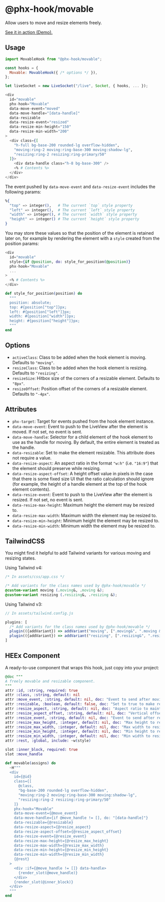 # @phx-hook/movable

Allow users to move and resize elements freely.

[See it in action (Demo).](https://phx-hook.elixir-saas.com/movable)

## Usage

```js
import MovableHook from "@phx-hook/movable";

const hooks = {
  Movable: MovableHook({ /* options */ }),
};

let liveSocket = new LiveSocket("/live", Socket, { hooks, ... });
```

```heex
<div
  id="movable"
  phx-hook="Movable"
  data-move-event="moved"
  data-move-handle="[data-handle]"
  data-resizable
  data-resize-event="resized"
  data-resize-min-height="150"
  data-resize-min-width="200"
>
  <div class={[
    "h-full bg-base-200 rounded-lg overflow-hidden",
    "moving:ring-2 moving:ring-base-300 moving:shadow-lg",
    "resizing:ring-2 resizing:ring-primary/50"
  ]}>
    <div data-handle class="h-8 bg-base-300" />
    <% # Contents %>
  </div>
</div>
```

The event pushed by `data-move-event` and `data-resize-event` includes the following params:

```elixir
%{
  "top" => integer(),   # The current `top` style property
  "left" => integer(),  # The current `left` style property
  "width" => integer(), # The current `width` style property
  "height" => integer() # The current `height` style property
}
```

You may store these values so that the position of the element is retained later on, for example by rendering the element with a `style` created from the position params:

```heex
<div
  id="movable"
  style={if @position, do: style_for_position(@position)}
  phx-hook="Movable"
  ...
>
  <% # Contents %>
</div>
```

```elixir
def style_for_position(position) do
  """
  position: absolute;
  top: #{position["top"]}px;
  left: #{position["left"]}px;
  width: #{position["width"]}px;
  height: #{position["height"]}px;
  """
end
```

## Options

* `activeClass`: Class to be added when the hook element is moving. Defaults to `"moving"`.
* `resizeClass`: Class to be added when the hook element is resizing. Defaults to `"resizing"`.
* `resizeSize`: Hitbox size of the corners of a resizable element. Defaults to `"8px"`.
* `resizeOffset`: Position offset of the corners of a resizable element. Defaults to `"-4px"`.

## Attributes

* `phx-target`: Target for events pushed from the hook element instance.
* `data-move-event`: Event to push to the LiveView after the element is moved. If not set, no event is sent.
* `data-move-handle`: Selector for a child element of the hook element to use as the handle for moving. By default, the entire element is treated as the handle.
* `data-resizable`: Set to make the element resizable. This attribute does not require a value.
* `data-resize-aspect`: An aspect ratio in the format `"w:h"` (i.e. `"16:9"`) that the element should preserve while resizing.
* `data-resize-aspect-offset`: A height offset value in pixels in the case that there is some fixed size UI that the ratio calculation should ignore (for example, the height of a handle element at the top of the hook element contents).
* `data-resize-event`: Event to push to the LiveView after the element is resized. If not set, no event is sent.
* `data-resize-max-height`: Maximum height the element may be resized to.
* `data-resize-max-width`: Maximum width the element may be resized to.
* `data-resize-min-height`: Minimum height the element may be resized to.
* `data-resize-min-width`: Minimum width the element may be resized to.

## TailwindCSS

You might find it helpful to add Tailwind variants for various moving and resizing states.

Using Tailwind v4:

```css
/* In assets/css/app.css */

/* Add variants for the class names used by @phx-hook/movable */
@custom-variant moving (.moving&, .moving &);
@custom-variant resizing (.resizing&, .resizing &);
```

Using Tailwind v3:

```js
// In assets/tailwind.config.js

plugins: [
  /* Add variants for the class names used by @phx-hook/movable */
  plugin(({addVariant}) => addVariant("moving", [".moving&", ".moving &"])),
  plugin(({addVariant}) => addVariant("resizing", [".resizing&", ".resizing &"])),
]
```

## HEEx Component

A ready-to-use component that wraps this hook, just copy into your project:

```ex
@doc """
A freely movable and resizable component.
"""
attr :id, :string, required: true
attr :class, :string, default: nil
attr :move_event, :string, default: nil, doc: "Event to send after moving"
attr :resizable, :boolean, default: false, doc: "Set to true to make resizable"
attr :resize_aspect, :string, default: nil, doc: "Aspect ratio to maintain while resizing"
attr :resize_aspect_offset, :string, default: nil, doc: "Vertical offset to apply to aspect ratio"
attr :resize_event, :string, default: nil, doc: "Event to send after resizing"
attr :resize_max_height, :integer, default: nil, doc: "Max height to resize to"
attr :resize_max_width, :integer, default: nil, doc: "Max width to resize to"
attr :resize_min_height, :integer, default: nil, doc: "Min height to resize to"
attr :resize_min_width, :integer, default: nil, doc: "Min width to resize to"
attr :rest, :global, include: ~w(style)

slot :inner_block, required: true
slot :move_handle

def movable(assigns) do
  ~H"""
  <div
    id={@id}
    class={[
      @class,
      "bg-base-200 rounded-lg overflow-hidden",
      "moving:ring-2 moving:ring-base-300 moving:shadow-lg",
      "resizing:ring-2 resizing:ring-primary/50"
    ]}
    phx-hook="Movable"
    data-move-event={@move_event}
    data-move-handle={if @move_handle != [], do: "[data-handle]"}
    data-resizable={@resizable}
    data-resize-aspect={@resize_aspect}
    data-resize-aspect-offset={@resize_aspect_offset}
    data-resize-event={@resize_event}
    data-resize-max-height={@resize_max_height}
    data-resize-max-width={@resize_max_width}
    data-resize-min-height={@resize_min_height}
    data-resize-min-width={@resize_min_width}
    {@rest}
  >
    <div :if={@move_handle != []} data-handle>
      {render_slot(@move_handle)}
    </div>
    {render_slot(@inner_block)}
  </div>
  """
end
```

